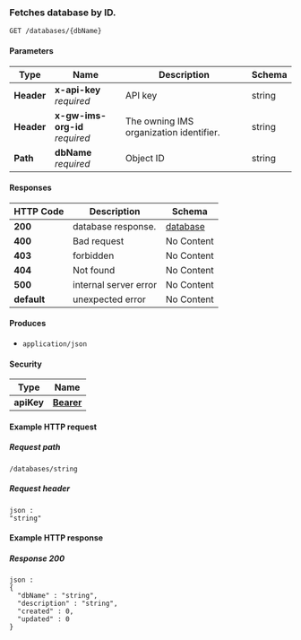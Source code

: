 
<a name="databases-dbname-get"></a>
### Fetches database by ID.
```
GET /databases/{dbName}
```


#### Parameters

|Type|Name|Description|Schema|
|---|---|---|---|
|**Header**|**x-api-key**  <br>*required*|API key|string|
|**Header**|**x-gw-ims-org-id**  <br>*required*|The owning IMS organization identifier.|string|
|**Path**|**dbName**  <br>*required*|Object ID|string|


#### Responses

|HTTP Code|Description|Schema|
|---|---|---|
|**200**|database response.|[database](../definitions/database.md#database)|
|**400**|Bad request|No Content|
|**403**|forbidden|No Content|
|**404**|Not found|No Content|
|**500**|internal server error|No Content|
|**default**|unexpected error|No Content|


#### Produces

* `application/json`


#### Security

|Type|Name|
|---|---|
|**apiKey**|**[Bearer](security.md#bearer)**|


#### Example HTTP request

##### Request path
```
/databases/string
```


##### Request header
```
json :
"string"
```


#### Example HTTP response

##### Response 200
```
json :
{
  "dbName" : "string",
  "description" : "string",
  "created" : 0,
  "updated" : 0
}
```



